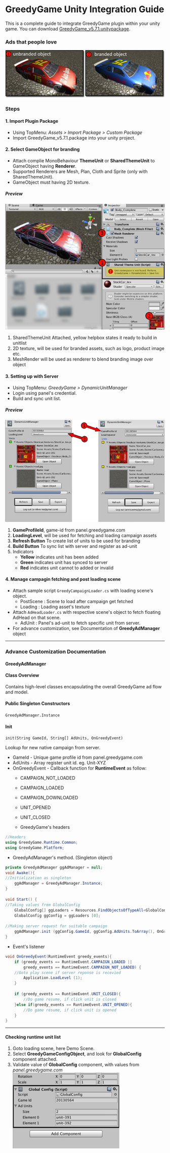GreedyGame Unity Integration Guide
===================

This is a complete guide to integrate GreedyGame plugin within your unity game. You can download [GreedyGame_v5.7.1.unitypackage](current-sdk/GreedyGame_v5.7.1.unitypackage).

### Ads that people love
![SharedThemeUnit MonoBehaviour](screen-shots/1_branded_game.png?raw=true "SharedThemeUnit MonoBehaviour attached to Stockcar/Body_Complete" )

### Steps

#### 1. Import Plugin Package
- Using TopMenu: *Assets > Import Package > Custom Package*
- Import GreedyGame_v5.7.1.package into your unity project.

#### 2. Select GameObject for branding
- Attach complie MonoBehaviour **ThemeUnit** or **SharedThemeUnit**  to GameObject having **Renderer**.
- Supported Renderers are Mesh, Plan, Cloth and Sprite (only with SharedThemeUnit).
- GameObject must having 2D texture.

##### Preview
![SharedThemeUnit MonoBehaviour](screen-shots/2_attached_monobehaviour.png?raw=true "SharedThemeUnit MonoBehaviour attached to Stockcar/Body_Complete" )

1. SharedThemeUnit Attached, yellow helpbox states it ready to build in unitlist
2. 2D texture, will be used for branded assets, such as logo, product image etc.
3. MeshRender will be used as renderer to blend branding image over object

#### 3. Setting up with Server
- Using TopMenu: *GreedyGame > DynamicUnitManager*
- Login using panel's credential.
- Build and sync unit list.

##### Preview
![Refresh UnitList](screen-shots/5_refresh_save.png?raw=true "list of units to be used for branding" )

1. **GameProfileId**, game-id from panel.greedygame.com
2. **LoadingLevel**, will be used for fetching and loading campaign assets
3. **Refresh Button** To create list of units to be used for branding
4. **Build Button** To sync list with server and register as ad-unit
5. Indicators
	- **Yellow** indicates unit has been added
	- **Green** indicates unit has synced to server
	- **Red** indicates unit cannot to added or invalid 

#### 4. Manage campagin fetching and post loading scene
- Attach sample script `GreedyCampaignLoader.cs` with loading scene's object.
	- PostScene : Scene to load after campaign get fetched
	- Loading : Loading asset's texture
- Attach `AdHeadLoader.cs` with respective scene's object to fetch floating AdHead on that scene.
	- AdUnit : Panel's ad-unit to fetch specific unit from server. 
- For advance customization, see Documentation of **GreedyAdManager** object
 
---
### Advance Customization Documentation
#### GreedyAdManager
#### Class Overview
Contains high-level classes encapsulating the overall GreedyGame ad flow and model.

#### Public Singleton Constructors
`GreedyAdManager.Instance`

#### Init
`init(String GameId, String[] AdUnits, OnGreedyEvent)`

Lookup for new native campaign from server.

- GameId - Unique game profile id from panel.greedygame.com
- AdUnits - Array register unit id. eg. Unit-XYZ
- OnGreedyEvent - Callback function for **RuntimeEvent** as follow:
	- CAMPAIGN_NOT_LOADED
	- CAMPAIGN_LOADED
	- CAMPAIGN_DOWNLOADED
	- UNIT_OPENED
	- UNIT_CLOSED

  - GreedyGame's headers 
```csharp
//Headers
using GreedyGame.Runtime.Common;
using GreedyGame.Platform;
```
  - GreedyAdManager's method. (Singleton object)
```csharp
private GreedyAdManager ggAdManager = null;
void Awake(){
//Initialization as singleton
	ggAdManager = GreedyAdManager.Instance;
}

void Start() {
//Taking values from GlobalConfig
	GlobalConfig[] ggLoaders = Resources.FindObjectsOfTypeAll<GlobalConfig> ();
	GlobalConfig ggConfig = ggLoaders [0];
	
//Making server request for suitable campaign
	ggAdManager.init (ggConfig.GameId, ggConfig.AdUnits.ToArray(), OnGreedyEvent);
}
```
  - Event's listener
```csharp
void OnGreedyEvent(RuntimeEvent greedy_events){
	if (greedy_events == RuntimeEvent.CAMPAIGN_LOADED || 
	    greedy_events == RuntimeEvent.CAMPAIGN_NOT_LOADED) {
	//Goto play scene if server reponse is recevied
		Application.LoadLevel (1);
	}

	if (greedy_events == RuntimeEvent.UNIT_CLOSED){
		//Do game resume, if click unit is closed
	}else if(greedy_events == RuntimeEvent.UNIT_OPENED){
		//Do game resume, if click unit is opened
	}
}
```

---
#### Checking runtime unit list

1. Goto loading scene, here Demo Scene.
2. Select **GreedyGameConfigObject**, and look for **GlobalConfig** component attached.
3. Validate value of **GlobalConfig** component, with values from *panel.greedygame.com*
 ![GreedyGameConfigObject](screen-shots/6_global_config.png?raw=true "Checking runtime unit list" )



